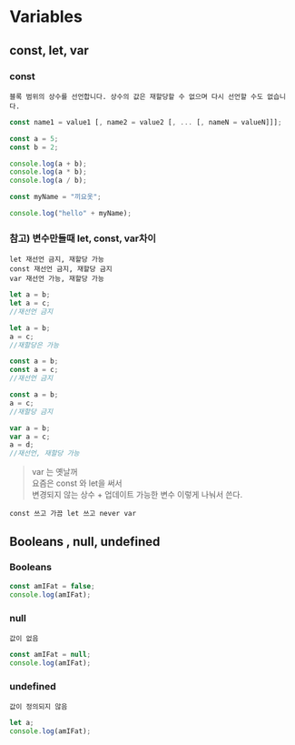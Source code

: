 # Variables

## const, let, var

### const

    블록 범위의 상수를 선언합니다. 상수의 값은 재할당할 수 없으며 다시 선언할 수도 없습니다.

```js
const name1 = value1 [, name2 = value2 [, ... [, nameN = valueN]]];
```

```js
const a = 5;
const b = 2;

console.log(a + b);
console.log(a * b);
console.log(a / b);

const myName = "끼요옷";

console.log("hello" + myName);
```

### 참고) 변수만들때 let, const, var차이

    let 재선언 금지, 재할당 가능
    const 재선언 금지, 재할당 금지
    var 재선언 가능, 재할당 가능

```js
let a = b;
let a = c;
//재선언 금지

let a = b;
a = c;
//재할당은 가능

const a = b;
const a = c;
//재선언 금지

const a = b;
a = c;
//재할당 금지

var a = b;
var a = c;
a = d;
//재선언, 재할당 가능
```

> var 는 옛날꺼 <br>
> 요즘은 const 와 let을 써서 <br>
> 변경되지 않는 상수 + 업데이트 가능한 변수 이렇게 나눠서 쓴다.

    const 쓰고 가끔 let 쓰고 never var

## Booleans , null, undefined

### Booleans

```js
const amIFat = false;
console.log(amIFat);
```

### null

    값이 없음

```js
const amIFat = null;
console.log(amIFat);
```

### undefined

    값이 정의되지 않음

```js
let a;
console.log(amIFat);
```
